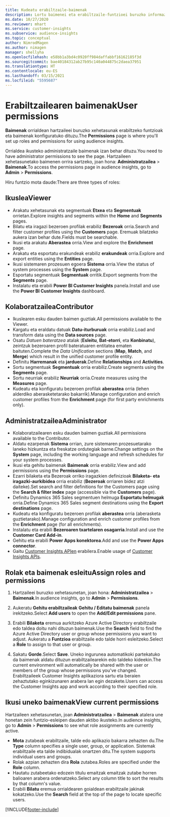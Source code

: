```yaml
---
title: Kudeatu erabiltzaile-baimenak
description: Lortu baimenei eta erabiltzaile-funtzioei buruzko informazio gehiago.
ms.date: 10/27/2020
ms.reviewer: mhart
ms.service: customer-insights
ms.subservice: audience-insights
ms.topic: conceptual
author: NimrodMagen
ms.author: nimagen
manager: shellyha
ms.openlocfilehash: e58bb1a3bd4c0920ff984daffabbf16162185f3d
ms.sourcegitcommit: bae40184312ab27b95c140a044875c2daea37951
ms.translationtype: HT
ms.contentlocale: eu-ES
ms.lasthandoff: 03/15/2021
ms.locfileid: "5595687"
---
```

# <a name="user-permissions"></a><span data-ttu-id="d6afd-103">Erabiltzailearen baimenak</span><span class="sxs-lookup"><span data-stu-id="d6afd-103">User permissions</span></span>

<span data-ttu-id="d6afd-104">**Baimenak** orrialdean hartzaileei buruzko xehetasunak erabiltzeko funtzioak eta baimenak konfiguratuko dituzu.</span><span class="sxs-lookup"><span data-stu-id="d6afd-104">The **Permissions** page is where you'll set up roles and permissions for using audience insights.</span></span>

<span data-ttu-id="d6afd-105">Orrialdea ikusteko administratzaile baimenak izan behar dituzu.</span><span class="sxs-lookup"><span data-stu-id="d6afd-105">You need to have administrator permissions to see the page.</span></span> <span data-ttu-id="d6afd-106">Hartzaileen xehetasunetako baimenen orrira sartzeko, joan hona: **Administratzailea** > **Baimenak**.</span><span class="sxs-lookup"><span data-stu-id="d6afd-106">To access the permissions page in audience insights, go to **Admin** > **Permissions**.</span></span>

<span data-ttu-id="d6afd-107">Hiru funtzio mota daude:</span><span class="sxs-lookup"><span data-stu-id="d6afd-107">There are three types of roles:</span></span>

## <a name="viewer"></a><span data-ttu-id="d6afd-108">Ikuslea</span><span class="sxs-lookup"><span data-stu-id="d6afd-108">Viewer</span></span>

- <span data-ttu-id="d6afd-109">Arakatu xehetasunak eta segmentuak **Etxea** eta **Segmentuak** orrietan.</span><span class="sxs-lookup"><span data-stu-id="d6afd-109">Explore insights and segments within the **Home** and **Segments** pages.</span></span>
- <span data-ttu-id="d6afd-110">Bilatu eta iragazi bezeroen profilak erabiliz **Bezeroak** orria.</span><span class="sxs-lookup"><span data-stu-id="d6afd-110">Search and filter customer profiles using the **Customers** page.</span></span> <span data-ttu-id="d6afd-111">Eremuak bilatzeko aukera izan behar dute.</span><span class="sxs-lookup"><span data-stu-id="d6afd-111">Fields must be searchable.</span></span>
- <span data-ttu-id="d6afd-112">Ikusi eta arakatu **Aberastea** orria.</span><span class="sxs-lookup"><span data-stu-id="d6afd-112">View and explore the **Enrichment** page.</span></span>
- <span data-ttu-id="d6afd-113">Arakatu eta esportatu erakundeak erabiliz **erakundeak** orria.</span><span class="sxs-lookup"><span data-stu-id="d6afd-113">Explore and export entities using the **Entities** page.</span></span>
- <span data-ttu-id="d6afd-114">Ikusi sistemaren prozesuen egoera **Sistema** orria.</span><span class="sxs-lookup"><span data-stu-id="d6afd-114">View the status of system processes  using the **System** page.</span></span>
- <span data-ttu-id="d6afd-115">Esportatu segmentuak **Segmentuak** orritik.</span><span class="sxs-lookup"><span data-stu-id="d6afd-115">Export segments from the **Segments** page.</span></span>
- <span data-ttu-id="d6afd-116">Instalatu eta erabili **Power BI Customer Insights** panela.</span><span class="sxs-lookup"><span data-stu-id="d6afd-116">Install and use the **Power BI Customer Insights** dashboard.</span></span>

## <a name="contributor"></a><span data-ttu-id="d6afd-117">Kolaboratzailea</span><span class="sxs-lookup"><span data-stu-id="d6afd-117">Contributor</span></span>

- <span data-ttu-id="d6afd-118">Ikuslearen esku dauden baimen guztiak.</span><span class="sxs-lookup"><span data-stu-id="d6afd-118">All permissions available to the Viewer.</span></span>
- <span data-ttu-id="d6afd-119">Kargatu eta eraldatu datuak **Datu-iturburuak** orria erabiliz.</span><span class="sxs-lookup"><span data-stu-id="d6afd-119">Load and transform data using the **Data sources** page.</span></span>
- <span data-ttu-id="d6afd-120">Osatu *Datuen bateratzea* atalak (**Esleitu**, **Bat-etorri**, eta **Konbinatu**), zeintzuk bezeroaren profil bateratuaren entitatea ematen baituten.</span><span class="sxs-lookup"><span data-stu-id="d6afd-120">Complete the *Data Unification* sections (**Map**, **Match**, and **Merge**) which result in the unified customer profile entity.</span></span>
- <span data-ttu-id="d6afd-121">Definitu **Harremanak** eta **jarduerak**.</span><span class="sxs-lookup"><span data-stu-id="d6afd-121">Define **Relationships** and **Activities**.</span></span>
- <span data-ttu-id="d6afd-122">Sortu segmentuak **Segmentuak** orria erabiliz.</span><span class="sxs-lookup"><span data-stu-id="d6afd-122">Create segments using the **Segments** page.</span></span>
- <span data-ttu-id="d6afd-123">Sortu neurriak erabiliz **Neurriak** orria.</span><span class="sxs-lookup"><span data-stu-id="d6afd-123">Create measures using the **Measures** page.</span></span>
- <span data-ttu-id="d6afd-124">Kudeatu eta konfiguratu bezeroen profilak **aberastea** orria (lehen alderdiko aberasketetarako bakarrik).</span><span class="sxs-lookup"><span data-stu-id="d6afd-124">Manage configuration and enrich customer profiles from the **Enrichment** page (for first party enrichments only).</span></span>

## <a name="administrator"></a><span data-ttu-id="d6afd-125">Administratzailea</span><span class="sxs-lookup"><span data-stu-id="d6afd-125">Administrator</span></span>

- <span data-ttu-id="d6afd-126">Kolaboratzailearen esku dauden baimen guztiak.</span><span class="sxs-lookup"><span data-stu-id="d6afd-126">All permissions available to the Contributor.</span></span>
- <span data-ttu-id="d6afd-127">Aldatu ezarpenak **Sistema** orrian, zure sistemaren prozesuetarako laneko hizkuntza eta freskatze ordutegiak barne.</span><span class="sxs-lookup"><span data-stu-id="d6afd-127">Change settings on the **System** page, including the working language and refresh schedules for your system processes.</span></span>
- <span data-ttu-id="d6afd-128">Ikusi eta gehitu baimenak **Baimenak** orria erabiliz.</span><span class="sxs-lookup"><span data-stu-id="d6afd-128">View and add permissions using the **Permissions** page.</span></span>
- <span data-ttu-id="d6afd-129">Ezarri bilaketa eta Bezeroak orriko iragazkien definizioak **Bilaketa- eta iragazki-aurkibidea** orria erabiliz (**Bezeroak** orriaren bidez atzi daiteke).</span><span class="sxs-lookup"><span data-stu-id="d6afd-129">Set search and filter definitions for the Customers page using the **Search & filter index** page (accessible via the **Customers** page).</span></span>
- <span data-ttu-id="d6afd-130">Definitu Dynamics 365 Sales segmentuen helmuga **Esportatu helmugak** orria.</span><span class="sxs-lookup"><span data-stu-id="d6afd-130">Define Dynamics 365 Sales segment destinations using the **Export destinations** page.</span></span>
- <span data-ttu-id="d6afd-131">Kudeatu eta konfiguratu bezeroen profilak **aberastea** orria (aberasketa guztietarako).</span><span class="sxs-lookup"><span data-stu-id="d6afd-131">Manage configuration and enrich customer profiles from the **Enrichment** page (for all enrichments).</span></span>
- <span data-ttu-id="d6afd-132">Instalatu eta erabili **Bezeroaren txartelaren osagarria**.</span><span class="sxs-lookup"><span data-stu-id="d6afd-132">Install and use the **Customer Card Add-in**.</span></span>
- <span data-ttu-id="d6afd-133">Gehitu eta erabili **Power Apps konektorea**.</span><span class="sxs-lookup"><span data-stu-id="d6afd-133">Add and use the **Power Apps connector**.</span></span>
- <span data-ttu-id="d6afd-134">Gaitu [Customer Insights APIen](apis.md) erabilera.</span><span class="sxs-lookup"><span data-stu-id="d6afd-134">Enable usage of [Customer Insights APIs](apis.md).</span></span>

## <a name="assign-roles-and-permissions"></a><span data-ttu-id="d6afd-135">Rolak eta baimenak esleitu</span><span class="sxs-lookup"><span data-stu-id="d6afd-135">Assign roles and permissions</span></span>

1. <span data-ttu-id="d6afd-136">Hartzaileei buruzko xehetasunetan, joan hona: **Administratzailea** > **Baimenak**.</span><span class="sxs-lookup"><span data-stu-id="d6afd-136">In audience insights, go to **Admin** > **Permissions**.</span></span>

1. <span data-ttu-id="d6afd-137">Aukeratu **Gehitu erabiltzaileak** **Gehitu / Editatu baimenak** panela irekitzeko.</span><span class="sxs-lookup"><span data-stu-id="d6afd-137">Select **Add users** to open the **Add/Edit permissions** pane.</span></span>

1. <span data-ttu-id="d6afd-138">Erabili **Bilaketa** eremua aurkitzeko Azure Active Directory erabiltzaile edo taldea doitu nahi dituzun baimenak.</span><span class="sxs-lookup"><span data-stu-id="d6afd-138">Use the **Search** field to find the Azure Active Directory user or group whose permissions you want to adjust.</span></span> <span data-ttu-id="d6afd-139">Aukeratu a **Funtzioa** erabiltzaile edo talde horri esleitzeko.</span><span class="sxs-lookup"><span data-stu-id="d6afd-139">Select a **Role** to assign to that user or group.</span></span>

1. <span data-ttu-id="d6afd-140">Sakatu **Gorde**.</span><span class="sxs-lookup"><span data-stu-id="d6afd-140">Select **Save**.</span></span> <span data-ttu-id="d6afd-141">Uneko ingurunea automatikoki partekatuko da baimenak aldatu dituzun erabiltzailearekin edo taldeko kideekin.</span><span class="sxs-lookup"><span data-stu-id="d6afd-141">The current environment will automatically be shared with the user or members of the group whose permissions you've changed.</span></span> <span data-ttu-id="d6afd-142">Erabiltzaileek Customer Insights aplikaziora sartu eta beraien zehaztutako eginkizunaren arabera lan egin dezakete.</span><span class="sxs-lookup"><span data-stu-id="d6afd-142">Users can access the Customer Insights app and work according to their specified role.</span></span>

## <a name="view-current-permissions"></a><span data-ttu-id="d6afd-143">Ikusi uneko baimenak</span><span class="sxs-lookup"><span data-stu-id="d6afd-143">View current permissions</span></span>

<span data-ttu-id="d6afd-144">Hartzaileen xehetasunetan, joan **Administratzailea** > **Baimenak** atalera une honetan zein funtzio-esleipen dauden aktibo ikusteko.</span><span class="sxs-lookup"><span data-stu-id="d6afd-144">In audience insights, go to **Admin** > **Permissions** to see what role assignments are currently active.</span></span>

- <span data-ttu-id="d6afd-145">**Mota** zutabeak erabiltzaile, talde edo aplikazio bakarra zehazten du.</span><span class="sxs-lookup"><span data-stu-id="d6afd-145">The **Type** column specifies a single user, group, or application.</span></span> <span data-ttu-id="d6afd-146">Sistemak erabiltzaile eta talde indibidualak onartzen ditu.</span><span class="sxs-lookup"><span data-stu-id="d6afd-146">The system supports individual users and groups.</span></span>
- <span data-ttu-id="d6afd-147">Rolak azpian zehazten dira **Rola** zutabea.</span><span class="sxs-lookup"><span data-stu-id="d6afd-147">Roles are specified under the **Role** column.</span></span>
- <span data-ttu-id="d6afd-148">Hautatu zutabeetako edozein titulu emaitzak emaitzak zutabe horren balioaren arabera ordenatzeko.</span><span class="sxs-lookup"><span data-stu-id="d6afd-148">Select any column title to sort the results by that column's value.</span></span>
- <span data-ttu-id="d6afd-149">Erabili **Bilatu** eremua orrialdearen goialdean erabiltzaile jakinak kokatzeko.</span><span class="sxs-lookup"><span data-stu-id="d6afd-149">Use the **Search** field at the top of the page to locate specific users.</span></span>


[!INCLUDE[footer-include](../includes/footer-banner.md)]